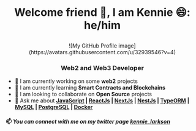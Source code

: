 <h1><p align="center">Welcome friend 👋, I am Kennie 😄: he/him</p></h1>
<p align="center">![My GitHub Profile image](https://avatars.githubusercontent.com/u/32939546?v=4)</p>

<h3><p align="center">Web2 and Web3 Developer</p></h3>
<ul>
  <li>🔭 I am currently working on some <strong>web2</strong> projects</li>
  <li>🌱 I am currently learning <strong>Smart Contracts and Blockchains</strong></li>
   <li>👯 I am looking to collaborate on <strong>Open Source</strong> projects</li>
   <li>💬 Ask me about <strong><a href="https://javascript.org">JavaScript</a> | <a href="https://react.org">ReactJs</a> | <a href="https://nextjs.org">NextJs</a> | <a href="https://nestjs.org">NestJs</a> | <a href="https://typeorm.io">TypeORM</a> | <a href="https://mysql.org">MySQL</a> | <a href="https://postgresql.org">PostgreSQL</a> | <a href="https://docker.org">Docker</a> </strong></li>
</ul>

<h4>📫 <i>You can connect with me on my twitter page <a href="https://twitter.com/kennie_larkson">kennie_larkson</a></i></h4>

<!--
**kennie-larkson/kennie-larkson** is a ✨ _special_ ✨ repository because its `README.md` (this file) appears on your GitHub profile.

Here are some ideas to get you started:

- 🔭 I’m currently working on ...
- 🌱 I’m currently learning ...
- 👯 I’m looking to collaborate on ...
- 🤔 I’m looking for help with ...
- 💬 Ask me about ...
- 📫 How to reach me: ...
- 😄 Pronouns: ...
- ⚡ Fun fact: ...
-->
